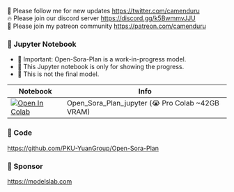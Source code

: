 🐣 Please follow me for new updates https://twitter.com/camenduru <br />
🔥 Please join our discord server https://discord.gg/k5BwmmvJJU <br />
🥳 Please join my patreon community https://patreon.com/camenduru <br />

### 🍊 Jupyter Notebook

- 🚦 Important: Open-Sora-Plan is a work-in-progress model. 
- 🚦 This Jupyter notebook is only for showing the progress. 
- 🚦 This is not the final model.

| Notebook | Info
| --- | --- |
[![Open In Colab](https://colab.research.google.com/assets/colab-badge.svg)](https://colab.research.google.com/github/camenduru/Open-Sora-Plan-jupyter/blob/main/Open_Sora_Plan_jupyter.ipynb) | Open_Sora_Plan_jupyter (😭 Pro Colab ~42GB VRAM)

### 🧬 Code
https://github.com/PKU-YuanGroup/Open-Sora-Plan

### 🏢 Sponsor
https://modelslab.com
